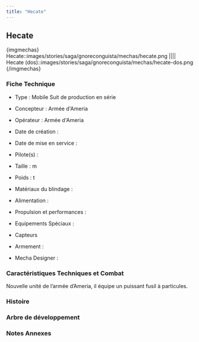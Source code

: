 ```yaml
---
title: "Hecate"
---
```


Hecate
------


{imgmechas}
Hecate::images/stories/saga/gnoreconguista/mechas/hecate.png
||||
Hecate (dos)::images/stories/saga/gnoreconguista/mechas/hecate-dos.png
{/imgmechas}
### Fiche Technique



- Type : Mobile Suit de production en série
  
- Concepteur : Armée d'Ameria
  
- Opérateur : Armée d'Ameria
  
- Date de création : 
  
- Date de mise en service : 
  
- Pilote(s) : 
  
- Taille : m
  
- Poids : t
  
- Matériaux du blindage : 
  
- Alimentation : 
  
- Propulsion et performances : 
  
- Equipements Spéciaux :


* Capteurs


- Armement :




- Mecha Designer : 


### Caractéristiques Techniques et Combat


Nouvelle unité de l’armée d’Ameria, il équipe un puissant fusil à particules.


### Histoire


### Arbre de développement


### Notes Annexes


